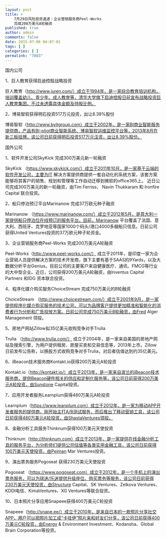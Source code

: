 ```yaml
---
layout: post
title: >
    7月29日风险投资速递：企业营销服务商Peel-Works
    完成200万美元A轮融资
published: true
author: admin
comments: false
date: 2015-07-06 04:07:01
tags: [ ]
categories: [ ]
permalink: "7883"
---
```



国内公司

1、巨人教育获得启迪控股战略投资

巨人教育（http://www.juren.com/）成立于1994年，是一家综合教育培训机构，培训覆盖幼儿、青少年、成人教育等，清华大学旗下启迪控股日前宣布战略投资巨人教育集团，不过未透露具体金额及持股比例。

2、博易智软获得明石投资517万元投资，出让8.39%股份

博易智软（http://www.byitgroup.com）成立于2002年，是一家BI商业智能服务提供商，产品有BI-pliot商业智能系统、博易智软运维监控平台等，2013年8月在新三板挂牌。该公司日前获得明石投资517万元注资，出让8.39%股份。

国外公司

1、软件开发公司SkyKick 完成300万美元新一轮融资

SkyKick （https://www.skykick.com/）成立于2011年10月，是一家基于云端的软件开发公司，主要为IT 解决方案提供商提供一套自动化的系统方案，该套方案能够将其客户的销售、规划和管理等工作自动迁移到微软的office365上。 近日公司完成300万美元的新一轮融资，由Tim Ferriss、 Navin Thukkaram 和 Ironfire Capital 联合投资。

2、船只停泊预订平台Marinanow 完成37万欧元种子融资

Marinanow （https://www.marinanow.com/）成立于2012年5月，是意大利一家提供船只停泊位在线预订的服务平台。目前，Marinanow 平台覆盖了法国、意大利、西班牙、克罗地亚等国家1000个码头/港口4000多艘船只信息。日前公司获得United Ventures投资的37万欧元种子轮资金。

3、企业营销服务商Peel-Works 完成200万美元A轮融资

Peel-Works（http://www.peel-works.com/） 成立于2011年，是印度一家为企业营销人员提供解决方案的技术开发商，旗下主要有基于SAAS的9Yards，以及大数据分析平台Genius。目前公司的主要客户来自健康医疗、通讯、FMCG等行业的大中型企业。近日，公司获得200万美元A轮融资，由Inventus Capital Partners 和IDG 资本联合投资。

4、程序化媒介购买服务ChoiceStream 完成750万美元的B轮融资

ChoiceStream （http://www.choicestream.com/）成立于2001年9月，是一家提供程序化媒介购买服务的技术公司，可以为品牌客户提供更加精准和智能化的消费者行为分析和广告投放方案。日前公司完成750万美元B轮融资，由Fred Alger Management 领投。

5、房地产网站Zillow拟35亿美元收购竞争对手Trulia 

Trulia （http://www.trulia.com/） 成立于2004年，是一家来自美国的房地产网站及搜索引擎，为用户提供租房、房屋买卖和交易信息等，2013年上市。Zillow日前发布公告称，以换股方式收购竞争对手Trulia，对后者估值达到约35亿美元。

6、iBeacon技术服务商Kontakt.io获得200万美元A轮投资

Kontakt.io（http://kontakt.io/）成立于2013年，是一家来自波兰的iBeacon技术服务商，提供Beacon硬件相关的供应和定制化服务等，该公司日前获得200万美元A轮投资，由Sunstone Capital投资。

7、应用开发者服务Learnplum获得480万美元A轮投资

Learnplum（https://www.leanplum.com）成立于2012年，是一家为移动APP开发者服务的提供商，刚开始主打A/B测试服务，而后推出了移动营销工具，该公司日前获得480万美元A轮投资，由ShastaVentures领投。

8、金融分析工具服务Thinknum获得100万美元天使投资

Thinknum（http://thinknum.com）成立于2013年，是一家提供在线金融分析工具的服务平台，为分析师们提供公司估值等各类实用金融工具，该公司日前获得100万美元天使投资，由Pejman Mar Ventures投资。

9、演出票务服务Pogoseat 获得230万美元天使投资

Pogoseat （https://www.pogoseat.com）成立于2012年，是一个手机上的演出票务服务，可以为球迷/乐迷提供升级座位、购买票务等服务，该公司日前获得230万美元天使投资，由Structure Capital、SK Ventures、Zelkova Ventures、KDDI电信、KimaVentures、XG Ventures等联合投资。

10、日本照片分享应用Snapeee获得400万美元C轮投资

Snapeee（http://snape.ee/）成立于2010年，是来自日本的一款照片分享社交APP，用户可以把照片加工成“卡哇伊”照片来和好友们分享，该公司日前获得400万美元C轮投资，由Energy & Environment Investment、Kodansha、Global Brain Corporation等投资。